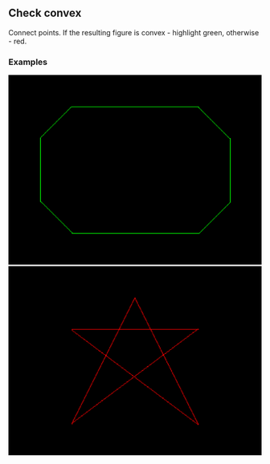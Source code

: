 ## Check convex

Connect points.
If the resulting figure is convex - highlight green, otherwise - red.  
### Examples
![Convex](/img/convex.jpg)
![Non-convex](/img/nonconvex.jpg)
